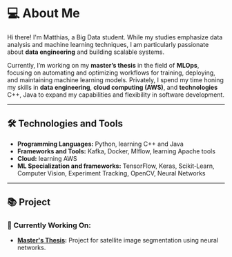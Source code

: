 # 💻 About Me
Hi there! I'm Matthias, a Big Data student. While my studies emphasize data analysis and machine learning techniques, I am particularly passionate about **data engineering** and building scalable systems. 

Currently, I’m working on my **master’s thesis** in the field of **MLOps**, focusing on automating and optimizing workflows for training, deploying, and maintaining machine learning models. Privately, I spend my time honing my skills in **data engineering**, **cloud computing (AWS)**, and **technologies** C++, Java to expand my capabilities and flexibility in software development.

---

## 🛠 Technologies and Tools
- **Programming Languages:** Python, learning C++ and Java
- **Frameworks and Tools:** Kafka, Docker, Mlflow, learning Apache tools
- **Cloud:** learning AWS
- **ML Specialization and frameworks:** TensorFlow, Keras, Scikit‑Learn, Computer Vision, Experiment Tracking, OpenCV, Neural Networks

---

## 📚 Project

### 🔨 Currently Working On:
- **[Master's Thesis](https://github.com/matix329/NeuralSatSeg):** Project for satellite image segmentation using neural networks.
